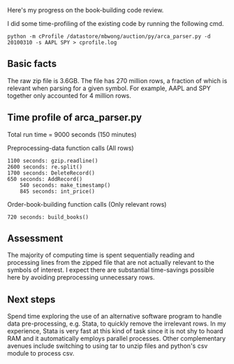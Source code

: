 Here's my progress on the book-building code review.
 
I did some time-profiling of the existing code by running the following cmd.
 
    python -m cProfile /datastore/mbwong/auction/py/arca_parser.py -d 20100310 -s AAPL SPY > cprofile.log
 
## Basic facts
 
The raw zip file is 3.6GB. The file has 270 million rows, a fraction of which is relevant when parsing for a given symbol. For example, AAPL and SPY together only accounted for 4 million rows.
 
## Time profile of arca_parser.py
 
Total run time = 9000 seconds (150 minutes)
 
Preprocessing-data function calls (All rows)

    1100 seconds: gzip.readline()
    2600 seconds: re.split()
    1700 seconds: DeleteRecord()
    650 seconds: AddRecord()
        540 seconds: make_timestamp()
        845 seconds: int_price()
 
Order-book-building function calls (Only relevant rows)

    720 seconds: build_books()
 
## Assessment
 
The majority of computing time is spent sequentially reading and processing lines from the zipped file that are not actually relevant to the symbols of interest. I expect there are substantial time-savings possible here by avoiding preprocessing unnecessary rows.
 
## Next steps
 
Spend time exploring the use of an alternative software program to handle data pre-processing, e.g. Stata, to quickly remove the irrelevant rows. In my experience, Stata is very fast at this kind of task since it is not shy to hoard RAM and it automatically employs parallel processes. Other complementary avenues include switching to using tar to unzip files and python's csv module to process csv.
